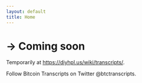 ```yaml
---
layout: default
title: Home
---
```

# -> Coming soon

Temporarily at https://diyhpl.us/wiki/transcripts/.

Follow Bitcoin Transcripts on Twitter @btctranscripts.
